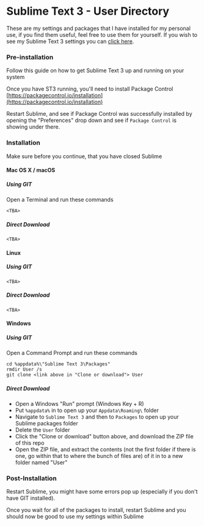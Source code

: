 # Sublime Text 3 - User Directory
These are my settings and packages that I have installed for my personal use, if you find them useful, feel free to use them for yourself. If you wish to see my Sublime Text 3 settings you can [click here](https://github.com/guitaristtom/sublimemergesettings).

### Pre-installation

Follow this guide on how to get Sublime Text 3 up and running on your system


Once you have ST3 running, you'll need to install Package Control
    [https://packagecontrol.io/installation](https://packagecontrol.io/installation)

Restart Sublime, and see if Package Control was successfully installed by opening the "Preferences" drop down and see if `Package Control` is showing under there.

### Installation
Make sure before you continue, that you have closed Sublime

#### Mac OS X / macOS
##### Using GIT
Open a Terminal and run these commands

    <TBA>

##### Direct Download
    <TBA>


#### Linux
##### Using GIT

    <TBA>

##### Direct Download

    <TBA>


#### Windows
##### Using GIT
Open a Command Prompt and run these commands

    cd %appdata%\"Sublime Text 3\Packages"
    rmdir User /s
    git clone <link above in "Clone or download"> User

##### Direct Download
  * Open a Windows "Run" prompt (Windows Key + R)
  * Put `%appdata%` in to open up your `Appdata\Roaming\` folder
  * Navigate to `Sublime Text 3` and then to `Packages` to open up your Sublime packages folder
  * Delete the `User` folder
  * Click the "Clone or download" button above, and download the ZIP file of this repo
  * Open the ZIP file, and extract the contents (not the first folder if there is one, go within that to where the bunch of files are) of it in to a new folder named "User"


### Post-Installation
Restart Sublime, you might have some errors pop up (especially if you don't have GIT installed).

Once you wait for all of the packages to install, restart Sublime and you should now be good to use my settings within Sublime
